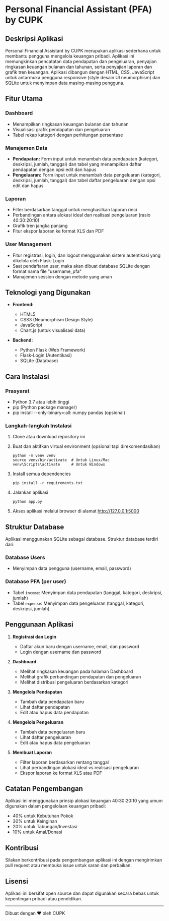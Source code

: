# Personal Financial Assistant (PFA) by CUPK

## Deskripsi Aplikasi

Personal Financial Assistant by CUPK merupakan aplikasi sederhana untuk membantu pengguna mengelola keuangan pribadi. Aplikasi ini memungkinkan pencatatan data pendapatan dan pengeluaran, penyajian ringkasan keuangan bulanan dan tahunan, serta penyajian laporan dan grafik tren keuangan. Aplikasi dibangun dengan HTML, CSS, JavaScript untuk antarmuka pengguna responsive (style desain UI neumorphism) dan SQLite untuk menyimpan data masing-masing pengguna.

## Fitur Utama

### Dashboard
- Menampilkan ringkasan keuangan bulanan dan tahunan
- Visualisasi grafik pendapatan dan pengeluaran
- Tabel rekap kategori dengan perhitungan persentase

### Manajemen Data
- **Pendapatan:** Form input untuk menambah data pendapatan (kategori, deskripsi, jumlah, tanggal) dan tabel yang menampilkan daftar pendapatan dengan opsi edit dan hapus
- **Pengeluaran:** Form input untuk menambah data pengeluaran (kategori, deskripsi, jumlah, tanggal) dan tabel daftar pengeluaran dengan opsi edit dan hapus

### Laporan
- Filter berdasarkan tanggal untuk menghasilkan laporan rinci
- Perbandingan antara alokasi ideal dan realisasi pengeluaran (rasio 40:30:20:10)
- Grafik tren jangka panjang
- Fitur ekspor laporan ke format XLS dan PDF

### User Management
- Fitur registrasi, login, dan logout menggunakan sistem autentikasi yang dikelola oleh Flask-Login
- Saat pendaftaran user, maka akan dibuat database SQLite dengan format nama file "username_pfa"
- Manajemen session dengan metode yang aman

## Teknologi yang Digunakan

- **Frontend:**
  - HTML5
  - CSS3 (Neumorphism Design Style)
  - JavaScript
  - Chart.js (untuk visualisasi data)

- **Backend:**
  - Python Flask (Web Framework)
  - Flask-Login (Autentikasi)
  - SQLite (Database)

## Cara Instalasi

### Prasyarat
- Python 3.7 atau lebih tinggi
- pip (Python package manager)
- pip install --only-binary=:all: numpy pandas (opsional)

### Langkah-langkah Instalasi

1. Clone atau download repository ini

2. Buat dan aktifkan virtual environment (opsional tapi direkomendasikan)
   ```
   python -m venv venv
   source venv/bin/activate  # Untuk Linux/Mac
   venv\Scripts\activate     # Untuk Windows
   ```

3. Install semua dependencies
   ```
   pip install -r requirements.txt
   ```

4. Jalankan aplikasi
   ```
   python app.py
   ```

5. Akses aplikasi melalui browser di alamat http://127.0.0.1:5000

## Struktur Database

Aplikasi menggunakan SQLite sebagai database. Struktur database terdiri dari:

### Database Users
- Menyimpan data pengguna (username, email, password)

### Database PFA (per user)
- Tabel `income`: Menyimpan data pendapatan (tanggal, kategori, deskripsi, jumlah)
- Tabel `expense`: Menyimpan data pengeluaran (tanggal, kategori, deskripsi, jumlah)

## Penggunaan Aplikasi

1. **Registrasi dan Login**
   - Daftar akun baru dengan username, email, dan password
   - Login dengan username dan password

2. **Dashboard**
   - Melihat ringkasan keuangan pada halaman Dashboard
   - Melihat grafik perbandingan pendapatan dan pengeluaran
   - Melihat distribusi pengeluaran berdasarkan kategori

3. **Mengelola Pendapatan**
   - Tambah data pendapatan baru
   - Lihat daftar pendapatan
   - Edit atau hapus data pendapatan

4. **Mengelola Pengeluaran**
   - Tambah data pengeluaran baru
   - Lihat daftar pengeluaran
   - Edit atau hapus data pengeluaran

5. **Membuat Laporan**
   - Filter laporan berdasarkan rentang tanggal
   - Lihat perbandingan alokasi ideal vs realisasi pengeluaran
   - Ekspor laporan ke format XLS atau PDF

## Catatan Pengembangan

Aplikasi ini menggunakan prinsip alokasi keuangan 40:30:20:10 yang umum digunakan dalam pengelolaan keuangan pribadi:
- 40% untuk Kebutuhan Pokok
- 30% untuk Keinginan
- 20% untuk Tabungan/Investasi
- 10% untuk Amal/Donasi

## Kontribusi

Silakan berkontribusi pada pengembangan aplikasi ini dengan mengirimkan pull request atau membuka issue untuk saran dan perbaikan.

## Lisensi

Aplikasi ini bersifat open source dan dapat digunakan secara bebas untuk kepentingan pribadi atau pendidikan.

---

Dibuat dengan ❤️ oleh CUPK